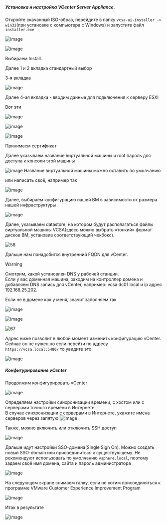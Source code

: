 ##### Установка и настройка VCenter Server Appliance.

Откройте скачанный ISO-образ, перейдите в папку ``vcsa-ui-installer -> win32``(при установке с компьютера с Windows) и запустите файл ``installer.exe``

![image](https://github.com/user-attachments/assets/4b97e794-f1e7-47ae-89de-f7ea429a90a4)

![image](https://github.com/user-attachments/assets/9b1be3dd-77f2-493c-b5bc-7357a277c302)

Выбираем Install.

Далее 1 и 2 вкладка стандартный выбор

3-я вкладка

![image](https://github.com/user-attachments/assets/b50fe5fe-bd70-4288-9bbd-3c4e86b53a9d)

Далее 4-ая вкладка - вводим данные для подключения к серверу ESXI

Вот эти

![image](https://github.com/user-attachments/assets/1c06f9e6-3365-4eaf-9375-1f981ca53d7f)

![image](https://github.com/user-attachments/assets/5d40679f-f897-4a59-9167-36c82111b9c7)

![image](https://github.com/user-attachments/assets/58f1a3cf-7bfb-4e5a-adc6-be3f93638534)

Принимаем сертификат

Далее указываем название виртуальной машины и root пароль для доступа к консоли этой машины

![image](https://github.com/user-attachments/assets/7497ef34-93c9-4b8c-ae57-ab5efdf5b435)
Название виртуальной машины можно оставить по умолчанию

или написать своё, например так

![image](https://github.com/user-attachments/assets/eaa7e707-81fc-4d90-82f4-335f45cf0e5e)

Далее, выбираем конфигурацию нашей ВМ в зависимости от размера нашей инфраструктуры

![image](https://github.com/user-attachments/assets/d284bad5-d3f6-4213-8bcd-370d82423832)

Далее, указываем datastore, на котором будут располагаться файлы виртуальной машины VCSA(здесь можно выбрать «тонкий» формат дисков ВМ, установив соответствующий чекбокс).

![58](https://github.com/user-attachments/assets/c39be1f3-f5c8-458c-9cdb-502813e366af)

Дальше нам понадобится внутренний FQDN для vCenter.

> [!Warning]
> Смотрим, какой установлен DNS у рабочей станции.<br>
> Если у вас доменная машина, заходим на контроллер домена и добавляем DNS запись для vCenter, например: vcsa.dc01.local и ip адрес 192.168.25.202.

Если не в домене как у меня, значит заполняем так

![image](https://github.com/user-attachments/assets/2a406571-063c-4e55-a704-4dedbf3cb1b1)

![image](https://github.com/user-attachments/assets/eb7ce573-e2c2-4d9b-b616-223c2ba72919)

![67](https://github.com/user-attachments/assets/fe4af087-e975-44b1-91bd-610b900d0791)

Адрес ниже позволит в любой момент изменить конфигурацию vCenter. Сейчас он не нужен,но если перейти по адресу ``https://vcsa.local:5480/`` то увидите это

![image](https://github.com/user-attachments/assets/d0c0a596-a616-4a1b-85ea-168bd1abd40f)

##### Конфигурирование vCenter

Продолжим конфигурировать vCenter

![image](https://github.com/user-attachments/assets/f6964797-52e0-4b32-8caf-6dd98e733497)

Определяем настройки синхронизации времени, с хостом или с серверами точного времени в Интернете<br>
В случае синхронизации с серверами в Интернете, укажите имена серверов через запятую
![image](https://github.com/user-attachments/assets/e69b8bf2-cd38-4b80-b254-596632e92797)

Также, можно включить или отключить SSH доступ

![image](https://github.com/user-attachments/assets/dfbb016d-6beb-475e-8b18-567ec1f513cd)

Дальше идут настройки SSO-домена(Single Sign On). Можно создать новый SSO-domain или присоединиться к существующему.
Не рекомендуют использовать по умолчанию ``vsphere.local``, поэтому задаем своё имя домена, сайта и пароль администратора

![image](https://github.com/user-attachments/assets/c6fa4f24-609c-4cfc-8d8e-5475ef1bfb5b)

На следующем экране снимаем галку, если не хотим присоединяться к программе VMware Customer Experience Improvement Program

![image](https://github.com/user-attachments/assets/da52b89f-22cb-4d50-8268-e1ba95896352)

Итак в результате

![image](https://github.com/user-attachments/assets/f090d4e8-8685-4a70-aa22-f24834282108)






